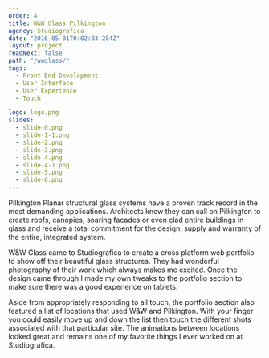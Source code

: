 ```yaml
---
order: 4
title: W&W Glass Pilkington
agency: Studiografica
date: "2016-05-01T0:02:03.284Z"
layout: project
readNext: false
path: "/wwglass/"
tags:
  - Front-End Development
  - User Interface
  - User Experience
  - Touch

logo: logo.png
slides:
  - slide-0.png
  - slide-1-1.png
  - slide-2.png
  - slide-3.png
  - slide-4.png
  - slide-4-1.png
  - slide-5.png
  - slide-6.png
---
```

Pilkington Planar structural glass systems have a proven track record in the most demanding applications. Architects know they can call on Pilkington to create roofs, canopies, soaring facades or even clad entire buildings in glass and receive a total commitment for the design, supply and warranty of the entire, integrated system.

W&W Glass came to Studiografica to create a cross platform web portfolio to show off their beautiful glass structures. They had wonderful photography of their work which always makes me excited. Once the design came through I made my own tweaks to the portfolio section to make sure there was a good experience on tablets.

Aside from appropriately responding to all touch, the portfolio section also featured a list of locations that used W&W and Pilkington. With your finger you could easily move up and down the list then touch the different shots associated with that particular site. The animations between locations looked great and remains one of my favorite things I ever worked on at Studiografica.
